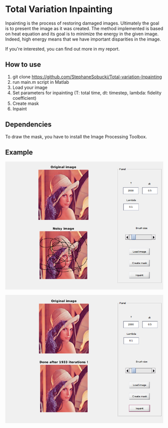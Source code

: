 # Total Variation Inpainting

Inpainting is the process of restoring damaged images. Ultimately the goal is to present the image as it was created. The method implemented is based on heat equation and its goal is to minimize the energy in the given image. Indeed, high energy means that we have important disparities in the image.

If you're interested, you can find out more in my report.

## How to use

1. git clone https://github.com/StephaneSobucki/Total-variation-Inpainting
2. run main.m script in Matlab
3. Load your image
4. Set parameters for inpainting (T: total time, dt: timestep, lambda: fidelity coefficient)
5. Create mask
6. Inpaint

## Dependencies

To draw the mask, you have to install the Image Processing Toolbox.

## Example

![create_mask](example/create_mask.png)

![inpaint](example/inpainting.png)
